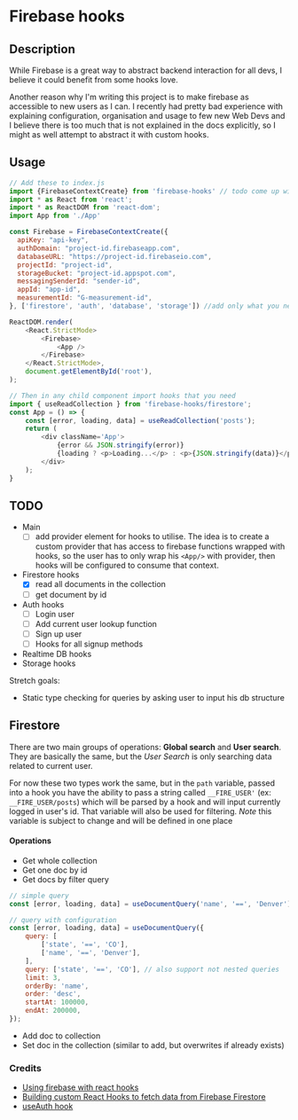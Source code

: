 # Firebase hooks

## Description

While Firebase is a great way to abstract backend interaction for all devs, I believe it could benefit from some hooks love.

Another reason why I'm writing this project is to make firebase as accessible to new users as I can.
I recently had pretty bad experience with explaining configuration, organisation and usage to few new Web Devs and I believe there is too much that is not explained in the docs explicitly, so I might as well attempt to abstract it with custom hooks.

## Usage

```js
// Add these to index.js
import {FirebaseContextCreate} from 'firebase-hooks' // todo come up with name
import * as React from 'react';
import * as ReactDOM from 'react-dom';
import App from './App'

const Firebase = FirebaseContextCreate({
  apiKey: "api-key",
  authDomain: "project-id.firebaseapp.com",
  databaseURL: "https://project-id.firebaseio.com",
  projectId: "project-id",
  storageBucket: "project-id.appspot.com",
  messagingSenderId: "sender-id",
  appId: "app-id",
  measurementId: "G-measurement-id",
}, ['firestore', 'auth', 'database', 'storage']) //add only what you need to this array

ReactDOM.render(
	<React.StrictMode>
		<Firebase>
			<App />
		</Firebase>
	</React.StrictMode>,
	document.getElementById('root'),
);

// Then in any child component import hooks that you need
import { useReadCollection } from 'firebase-hooks/firestore';
const App = () => {
	const [error, loading, data] = useReadCollection('posts');
	return (
		<div className='App'>
			{error && JSON.stringify(error)}
			{loading ? <p>Loading...</p> : <p>{JSON.stringify(data)}</p>}
		</div>
	);
}
```

## TODO
- Main
  - [ ] add provider element for hooks to utilise. The idea is to create a custom provider that has access to firebase functions wrapped with hooks, so the user has to only wrap his `<App/>` with provider, then hooks will be configured to consume that context.
- Firestore hooks
  - [x] read all documents in the collection
  - [ ] get document by id
- Auth hooks
  - [ ] Login user
  - [ ] Add current user lookup function
  - [ ] Sign up user
  - [ ] Hooks for all signup methods
- Realtime DB hooks
- Storage hooks

Stretch goals:

- Static type checking for queries by asking user to input his db structure

## Firestore

There are two main groups of operations: **Global search** and **User search**. They are basically the same, but the _User Search_ is only searching data related to current user.

For now these two types work the same, but in the `path` variable, passed into a hook you have the ability to pass a string called `__FIRE_USER'` (ex: `__FIRE_USER/posts`) which will be parsed by a hook and will input currently logged in user's id. That variable will also be used for filtering.
_Note_ this variable is subject to change and will be defined in one place

#### Operations

- Get whole collection
- Get one doc by id
- Get docs by filter query

```js
// simple query
const [error, loading, data] = useDocumentQuery('name', '==', 'Denver');

// query with configuration
const [error, loading, data] = useDocumentQuery({
	query: [
		['state', '==', 'CO'],
		['name', '==', 'Denver'],
	],
	query: ['state', '==', 'CO'], // also support not nested queries
	limit: 3,
	orderBy: 'name',
	order: 'desc',
	startAt: 100000,
	endAt: 200000,
});
```

- Add doc to collection
- Set doc in the collection (similar to add, but overwrites if already exists)

### Credits

- [Using firebase with react hooks](https://benmcmahen.com/using-firebase-with-react-hooks/)
- [Building custom React Hooks to fetch data from Firebase Firestore](https://www.williamkurniawan.com/blog/building-custom-react-hooks-to-fetch-data-from-firebase-firestore)
- [useAuth hook](https://usehooks.com/useAuth/)
